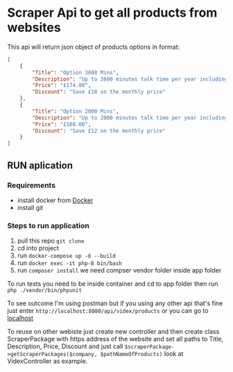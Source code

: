 # Scraper Api to get all products from websites

This api will return json object of products options in format:
```json
[
    {
        "Title": "Option 3600 Mins",
        "Description": "Up to 3600 minutes talk time per year including 480 SMS(5p / minute and 4p / SMS thereafter)",
        "Price": "£174.00",
        "Discount": "Save £18 on the monthly price"
    },
    {
        "Title": "Option 2000 Mins",
        "Description": "Up to 2000 minutes talk time per year including 420 SMS(5p / minute and 4p / SMS thereafter)",
        "Price": "£108.00",
        "Discount": "Save £12 on the monthly price"
    }
]
```

## RUN aplication 

### Requirements
* install docker from [Docker](https://docs.docker.com/)
* install git

### Steps to run application

1. pull this repo `git clone `
2. cd into project
3. run `docker-compose up -d --build`
4. run `docker exec -it php-8 bin/bash`
5. run `composer install` we need compser vendor folder inside app folder

To run tests you need to be inside container and cd to app folder then run `php ./vendor/bin/phpunit`

To see outcome I'm using postman but if you using any other api that's fine just enter `http://localhost:8080/api/videx/products`
or you can go to [localhost](http://localhost:8080/api/videx/products)

To reuse on other webiste just create new controller and then create class ScraperPackage with https address of the website and set all paths to Title, Description, Price, Discount and just call `$scraperPackage->getScraperPackages($company, $pathNameOfProducts)` look at VidexController as example. 
